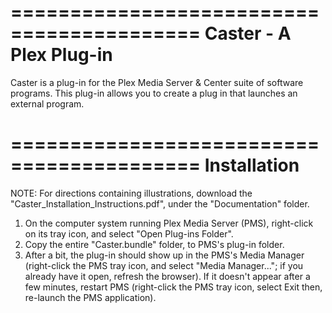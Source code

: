 ==========================================
Caster - A Plex Plug-in
==========================================

Caster is a plug-in for the Plex Media Server & Center suite of software programs.  This plug-in allows you to create a plug in that launches an external program.

==========================================
Installation
==========================================
NOTE:  For directions containing illustrations, download the "Caster_Installation_Instructions.pdf", under the "Documentation" folder.

1. On the computer system running Plex Media Server (PMS), right-click on its
tray icon, and select "Open Plug-ins Folder".
2. Copy the entire "Caster.bundle" folder, to PMS's plug-in folder.
3. After a bit, the plug-in should show up in the PMS's Media Manager
(right-click the PMS tray icon, and select "Media Manager..."; if you already have
it open, refresh the browser).  If it doesn't appear after a few minutes, restart
PMS (right-click the PMS tray icon, select Exit then, re-launch the PMS
application).
